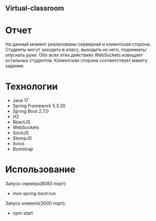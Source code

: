 ## Virtual-classroom

# Отчет

На данный момент реализованы серверная и клиентская сторона. Студенты могут заходить в класс, выходить из него, поднимать/опускать руки. Обо всех этих действиях WebSockets извещает остальных студентов. Клиентская сторона соответствует макету задания.

# Технологии

- Java 17
- Spring Framework 5.3.20
- Spring Boot 2.7.0
- H2
- ReactJS
- WebSockets
- SockJS
- StompJS
- Axios
- Bootstrap

# Использование

Запуск сервера(8083 порт):

- mvn spring-boot:run

Запуск клиента(3000 порт):

- npm start
